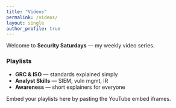 ```yaml
---
title: "Videos"
permalink: /videos/
layout: single
author_profile: true
---
```


Welcome to **Security Saturdays** — my weekly video series.

### Playlists
- **GRC & ISO** — standards explained simply
- **Analyst Skills** — SIEM, vuln mgmt, IR
- **Awareness** — short explainers for everyone

Embed your playlists here by pasting the YouTube embed iframes.
